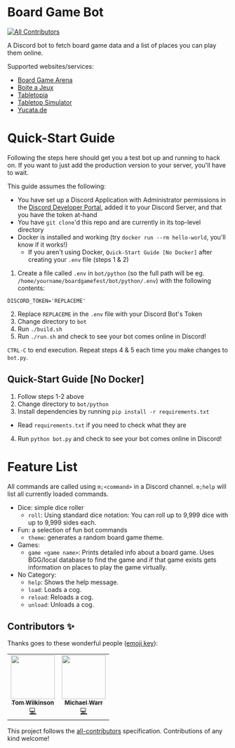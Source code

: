 # Board Game Bot
<!-- ALL-CONTRIBUTORS-BADGE:START - Do not remove or modify this section -->
[![All Contributors](https://img.shields.io/badge/all_contributors-1-orange.svg?style=flat-square)](#contributors-)
<!-- ALL-CONTRIBUTORS-BADGE:END -->

A Discord bot to fetch board game data and a list of places you can play them online.

Supported websites/services:
- [Board Game Arena](https://boardgamearena.com/)
- [Boite a Jeux](http://www.boiteajeux.net/)
- [Tabletopia](https://tabletopia.com/)
- [Tabletop Simulator](https://store.steampowered.com/app/286160/Tabletop_Simulator/)
- [Yucata.de](https://www.yucata.de/en)

# Quick-Start Guide

Following the steps here should get you a test bot up and running to hack on. If you want to just add the production version to your server, you'll have to wait.

This guide assumes the following:

- You have set up a Discord Application with Administrator permissions in the [Discord Developer Portal](https://discord.com/developers), added it to your Discord Server, and that you have the token at-hand
- You have `git clone`'d this repo and are currently in its top-level directory
- Docker is installed and working (try `docker run --rm hello-world`, you'll know if it works!)
  - If you aren't using Docker,  `Quick-Start Guide [No Docker]` after creating your `.env` file (steps 1 & 2)

1. Create a file called `.env` in `bot/python` (so the full path will be eg. `/home/yourname/boardgamefest/bot/python/.env`) with the following contents:
  ```
  DISCORD_TOKEN='REPLACEME'
  ```
2. Replace `REPLACEME` in the `.env` file with your Discord Bot's Token
3. Change directory to `bot`
4. Run `./build.sh`
5. Run `./run.sh` and check to see your bot comes online in Discord!

`CTRL-C` to end execution. Repeat steps 4 & 5 each time you make changes to `bot.py`. 

## Quick-Start Guide [No Docker]

1. Follow steps 1-2 above
2. Change directory to `bot/python`
3. Install dependencies by running `pip install -r requirements.txt`
  - Read `requirements.txt` if you need to check what they are
4. Run `python bot.py` and check to see your bot comes online in Discord!

# Feature List

All commands are called using `m;<command>` in a Discord channel. `m;help` will list all currently loaded commands.

- Dice: simple dice roller
  - `roll`: Using standard dice notation: You can roll up to 9,999 dice with up to 9,999 sides each.
- Fun: a selection of fun bot commands
  - `theme`: generates a random board game theme.
- Games:
  - `game <game name>`: Prints detailed info about a board game. Uses BGG/local database to find the game and if that game exists gets information on places to play the game virtually.
- No Category:
  - `help`: Shows the help message.
  - `load`: Loads a cog.
  - `reload`: Reloads a cog.
  - `unload`: Unloads a cog.
## Contributors ✨

Thanks goes to these wonderful people ([emoji key](https://allcontributors.org/docs/en/emoji-key)):

<!-- ALL-CONTRIBUTORS-LIST:START - Do not remove or modify this section -->
<!-- prettier-ignore-start -->
<!-- markdownlint-disable -->
<table>
  <tr>
    <td align="center"><a href="https://tawilkinson.com"><img src="https://avatars.githubusercontent.com/u/3664960?v=4?s=100" width="100px;" alt=""/><br /><sub><b>Tom Wilkinson</b></sub></a><br /><a href="https://github.com/tawilkinson/boardgamebot/commits?author=tawilkinson" title="Code">💻</a></td>
    <td align="center"><a href="https://github.com/ElectricWarr"><img src="https://avatars.githubusercontent.com/u/10360900?v=4?s=100" width="100px;" alt=""/><br /><sub><b>Michael Warr</b></sub></a><br /><a href="https://github.com/tawilkinson/boardgamebot/commits?author=ElectricWarr" title="Code">💻</a></td>
  </tr>
</table>

<!-- markdownlint-restore -->
<!-- prettier-ignore-end -->

<!-- ALL-CONTRIBUTORS-LIST:END -->

This project follows the [all-contributors](https://github.com/all-contributors/all-contributors) specification. Contributions of any kind welcome!